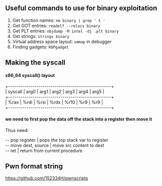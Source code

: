 ## Useful commands to use for binary exploitation                                     
                                                  
1. Get function names: ```nm binary | grep ' t ' ```                                                              
2. Get GOT entries: ```readelf --relocs binary```                                               
3. Get PLT entries: ```objdump -M intel -dj .plt binary```                                         
4. Get strings: ```strings binary```                  
5. Virtual address space layout: ```vmmap``` in debugger
6. Finding gadgets: ```ROPgadget```                            

## Making the syscall

#### x86_64 syscall() layout
+---------------------------------------------------+                                                  
| syscall | arg0 | arg1 | arg2 | arg3 | arg4 | arg5 |                                                        
+---------------------------------------------------+                                                     
|  %rax   | %rdi | %rsi | %rdx | %r10 |  %r9 |  %r9 |                                            
+---------------------------------------------------+                                    

#### we need to first pop the data off the stack into a register then move it                    
Thus need:                 

-- pop register       | pops the top stack var to register                        
-- move dest, source  | move src content to dest                          
-- ret                | return from current procedure                

## Pwn format string 

https://github.com/152334H/pwnscripts      
